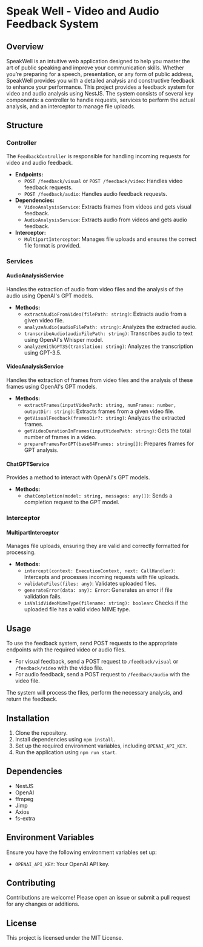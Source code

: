 # Speak Well - Video and Audio Feedback System

## Overview
SpeakWell is an intuitive web application designed to help you master the art of public speaking and improve your communication skills. Whether you’re preparing for a speech, presentation, or any form of public address, SpeakWell provides you with a detailed analysis and constructive feedback to enhance your performance. This project provides a feedback system for video and audio analysis using NestJS. The system consists of several key components: a controller to handle requests, services to perform the actual analysis, and an interceptor to manage file uploads.

## Structure

### Controller
The `FeedbackController` is responsible for handling incoming requests for video and audio feedback.

- **Endpoints:**
  - `POST /feedback/visual` or `POST /feedback/video`: Handles video feedback requests.
  - `POST /feedback/audio`: Handles audio feedback requests.
- **Dependencies:**
  - `VideoAnalysisService`: Extracts frames from videos and gets visual feedback.
  - `AudioAnalysisService`: Extracts audio from videos and gets audio feedback.
- **Interceptor:**
  - `MultipartInterceptor`: Manages file uploads and ensures the correct file format is provided.

### Services

#### AudioAnalysisService
Handles the extraction of audio from video files and the analysis of the audio using OpenAI's GPT models.

- **Methods:**
  - `extractAudioFromVideo(filePath: string)`: Extracts audio from a given video file.
  - `analyzeAudio(audioFilePath: string)`: Analyzes the extracted audio.
  - `transcribeAudio(audioFilePath: string)`: Transcribes audio to text using OpenAI's Whisper model.
  - `analyzeWithGPT35(translation: string)`: Analyzes the transcription using GPT-3.5.

#### VideoAnalysisService
Handles the extraction of frames from video files and the analysis of these frames using OpenAI's GPT models.

- **Methods:**
  - `extractFrames(inputVideoPath: string, numFrames: number, outputDir: string)`: Extracts frames from a given video file.
  - `getVisualFeedback(framesDir?: string)`: Analyzes the extracted frames.
  - `getVideoDurationInFrames(inputVideoPath: string)`: Gets the total number of frames in a video.
  - `prepareFramesForGPT(base64Frames: string[])`: Prepares frames for GPT analysis.

#### ChatGPTService
Provides a method to interact with OpenAI's GPT models.

- **Methods:**
  - `chatCompletion(model: string, messages: any[])`: Sends a completion request to the GPT model.

### Interceptor

#### MultipartInterceptor
Manages file uploads, ensuring they are valid and correctly formatted for processing.

- **Methods:**
  - `intercept(context: ExecutionContext, next: CallHandler)`: Intercepts and processes incoming requests with file uploads.
  - `validateFiles(files: any)`: Validates uploaded files.
  - `generateError(data: any): Error`: Generates an error if file validation fails.
  - `isValidVideoMimeType(filename: string): boolean`: Checks if the uploaded file has a valid video MIME type.

## Usage
To use the feedback system, send POST requests to the appropriate endpoints with the required video or audio files.

- For visual feedback, send a POST request to `/feedback/visual` or `/feedback/video` with the video file.
- For audio feedback, send a POST request to `/feedback/audio` with the video file.

The system will process the files, perform the necessary analysis, and return the feedback.

## Installation
1. Clone the repository.
2. Install dependencies using `npm install`.
3. Set up the required environment variables, including `OPENAI_API_KEY`.
4. Run the application using `npm run start`.

## Dependencies
- NestJS
- OpenAI
- ffmpeg
- Jimp
- Axios
- fs-extra

## Environment Variables
Ensure you have the following environment variables set up:
- `OPENAI_API_KEY`: Your OpenAI API key.

## Contributing
Contributions are welcome! Please open an issue or submit a pull request for any changes or additions.

## License
This project is licensed under the MIT License.
